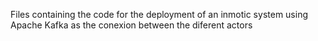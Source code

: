 Files containing the code for the deployment of an inmotic system using Apache Kafka as the conexion between the diferent actors
